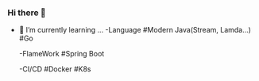 ### Hi there 👋

- 🌱 I’m currently learning ...
  -Language
    #Modern Java(Stream, Lamda...)
    #Go
  
  -FlameWork
    #Spring Boot
  
  -CI/CD
    #Docker
    #K8s

<!--
**nomoreFt/nomoreFt** is a ✨ _special_ ✨ repository because its `README.md` (this file) appears on your GitHub profile.

Here are some ideas to get you started:

- 🔭 I’m currently working on ...
- 🌱 I’m currently learning ...
- 👯 I’m looking to collaborate on ...
- 🤔 I’m looking for help with ...
- 💬 Ask me about ...
- 📫 How to reach me: ...
- 😄 Pronouns: ...
- ⚡ Fun fact: ...
-->
